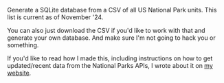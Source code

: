 Generate a SQLite database from a CSV of all US National Park units. This list is current as of November '24.

You can also just download the CSV if you'd like to work with that and generate your own database. And make sure I'm not going to hack you or something.

If you'd like to read how I made this, including instructions on how to get updated/recent data from the National Parks APIs, I wrote about it on [my website](https://wesleyhitson.com/posts/).
